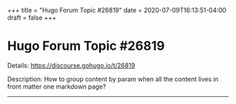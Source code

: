 +++
title = "Hugo Forum Topic #26819"
date = 2020-07-09T16:13:51-04:00
draft = false
+++
# Hugo Forum Topic #26819

Details: <https://discourse.gohugo.io/t/26819>

Description: How to group content by param when all the content lives in front matter one markdown page?

---
